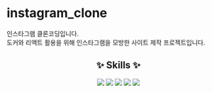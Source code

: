 # instagram_clone
인스타그램 클론코딩입니다.
<br>
도커와 리액트 활용을 위해 인스타그램을 모방한 사이트 제작 프로젝트입니다.

<div align="center">
  
## ✨ Skills ✨
  
<img src="https://img.shields.io/badge/docker-2496ED?style=for-the-badge&logo=docker&logoColor=white">
<img src="https://img.shields.io/badge/python-3776AB?style=for-the-badge&logo=python&logoColor=white">
<img src="https://img.shields.io/badge/node.js-339933?style=for-the-badge&logo=nodedotjs&logoColor=white">
<img src="https://img.shields.io/badge/react-61DAFB?style=for-the-badge&logo=react&logoColor=white">
<img src="https://img.shields.io/badge/postgredb-4169E1?style=for-the-badge&logo=postgresql&logoColor=white">
</div>
